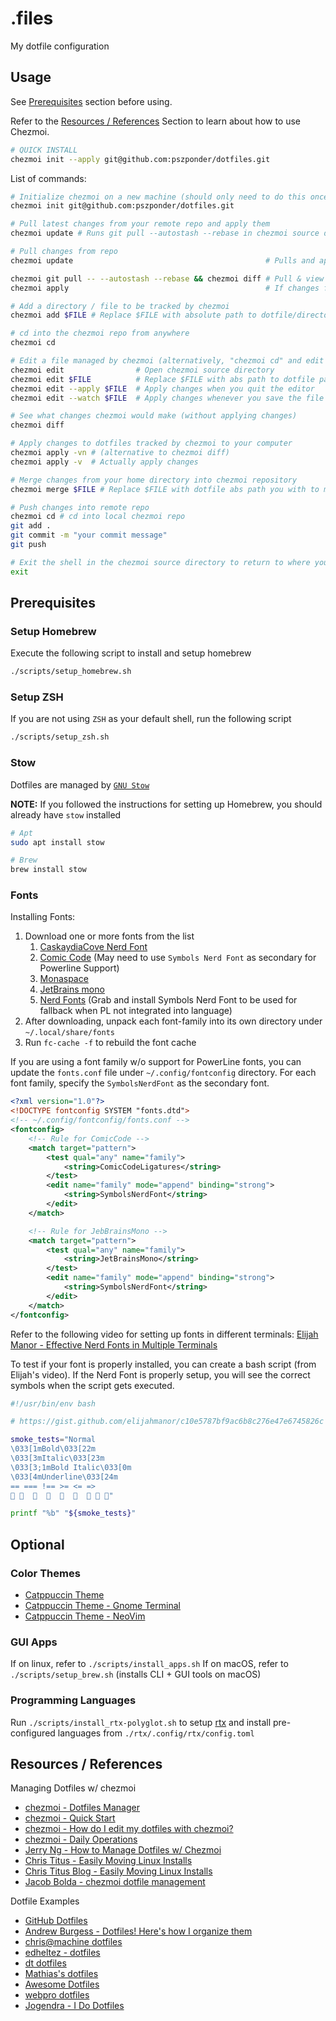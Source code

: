 # .files

My dotfile configuration

## Usage

See [Prerequisites](./README.md#prerequisites) section before using.

Refer to the [Resources / References](./README.md#resources--references) Section to learn about how to use Chezmoi.

```bash
# QUICK INSTALL
chezmoi init --apply git@github.com:pszponder/dotfiles.git
```

List of commands:

```bash
# Initialize chezmoi on a new machine (should only need to do this once)
chezmoi init git@github.com:pszponder/dotfiles.git
```

```bash
# Pull latest changes from your remote repo and apply them
chezmoi update # Runs git pull --autostash --rebase in chezmoi source dir and then chezmoi apply

# Pull changes from repo
chezmoi update                                           # Pulls and applies changes from remote

chezmoi git pull -- --autostash --rebase && chezmoi diff # Pull & view changes, don't apply
chezmoi apply                                            # If changes from above command are ok, apply them

# Add a directory / file to be tracked by chezmoi
chezmoi add $FILE # Replace $FILE with absolute path to dotfile/directory you want chezmoi to manage

# cd into the chezmoi repo from anywhere
chezmoi cd

# Edit a file managed by chezmoi (alternatively, "chezmoi cd" and edit files in the chezmoi repo)
chezmoi edit                # Open chezmoi source directory
chezmoi edit $FILE          # Replace $FILE with abs path to dotfile path you wish to edit
chezmoi edit --apply $FILE  # Apply changes when you quit the editor
chezmoi edit --watch $FILE  # Apply changes whenever you save the file

# See what changes chezmoi would make (without applying changes)
chezmoi diff

# Apply changes to dotfiles tracked by chezmoi to your computer
chezmoi apply -vn # (alternative to chezmoi diff)
chezmoi apply -v  # Actually apply changes

# Merge changes from your home directory into chezmoi repository
chezmoi merge $FILE # Replace $FILE with dotfile abs path you with to merge into chezmoi

# Push changes into remote repo
chezmoi cd # cd into local chezmoi repo
git add .
git commit -m "your commit message"
git push

# Exit the shell in the chezmoi source directory to return to where you were (if you use "chezmoi cd")
exit
```

## Prerequisites

### Setup Homebrew

Execute the following script to install and setup homebrew

```bash
./scripts/setup_homebrew.sh
```

### Setup ZSH

If you are not using `ZSH` as your default shell, run the following script

```bash
./scripts/setup_zsh.sh
```

### Stow

Dotfiles are managed by [`GNU Stow`](https://www.gnu.org/software/stow/)

**NOTE:** If you followed the instructions for setting up Homebrew, you should already have `stow` installed

```bash
# Apt
sudo apt install stow

# Brew
brew install stow
```

### Fonts

Installing Fonts:
1. Download one or more fonts from the list
    1. [CaskaydiaCove Nerd Font](https://www.nerdfonts.com/font-downloads)
    2. [Comic Code](https://tosche.net/fonts/comic-code) (May need to use `Symbols Nerd Font` as secondary for Powerline Support)
    3. [Monaspace](https://github.com/githubnext/monaspace)
    4. [JetBrains mono](https://www.jetbrains.com/lp/mono/)
    5. [Nerd Fonts](https://www.nerdfonts.com/font-downloads) (Grab and install Symbols Nerd Font to be used for fallback when PL not integrated into language)
2. After downloading, unpack each font-family into its own directory under `~/.local/share/fonts`
3. Run `fc-cache -f` to rebuild the font cache

If you are using a font family w/o support for PowerLine fonts, you can update the `fonts.conf` file under `~/.config/fontconfig` directory. For each font family, specify the `SymbolsNerdFont` as the secondary font.

```xml
<?xml version="1.0"?>
<!DOCTYPE fontconfig SYSTEM "fonts.dtd">
<!-- ~/.config/fontconfig/fonts.conf -->
<fontconfig>
    <!-- Rule for ComicCode -->
    <match target="pattern">
        <test qual="any" name="family">
            <string>ComicCodeLigatures</string>
        </test>
        <edit name="family" mode="append" binding="strong">
            <string>SymbolsNerdFont</string>
        </edit>
    </match>

    <!-- Rule for JebBrainsMono -->
    <match target="pattern">
        <test qual="any" name="family">
            <string>JetBrainsMono</string>
        </test>
        <edit name="family" mode="append" binding="strong">
            <string>SymbolsNerdFont</string>
        </edit>
    </match>
</fontconfig>
```

Refer to the following video for setting up fonts in different terminals: [Elijah Manor - Effective Nerd Fonts in Multiple Terminals](https://www.youtube.com/watch?v=mQdB_kHyZn8)

To test if your font is properly installed, you can create a bash script (from Elijah's video). If the Nerd Font is properly setup, you will see the correct symbols when the script gets executed.

```bash
#!/usr/bin/env bash

# https://gist.github.com/elijahmanor/c10e5787bf9ac6b8c276e47e6745826c

smoke_tests="Normal
\033[1mBold\033[22m
\033[3mItalic\033[23m
\033[3;1mBold Italic\033[0m
\033[4mUnderline\033[24m
== === !== >= <= =>
󰐊     󰄉      󰑓 󰒲 "

printf "%b" "${smoke_tests}"
```

## Optional

### Color Themes

- [Catppuccin Theme](https://github.com/catppuccin)
- [Catppuccin Theme - Gnome Terminal](https://github.com/catppuccin/gnome-terminal)
- [Catppuccin Theme - NeoVim](https://github.com/catppuccin/nvim)

### GUI Apps

If on linux, refer to `./scripts/install_apps.sh`
If on macOS, refer to `./scripts/setup_brew.sh` (installs CLI + GUI tools on macOS)

### Programming Languages

Run `./scripts/install_rtx-polyglot.sh` to setup [rtx](https://github.com/jdx/rtx) and install pre-configured languages from `./rtx/.config/rtx/config.toml`

## Resources / References

Managing Dotfiles w/ chezmoi
- [chezmoi - Dotfiles Manager](https://www.chezmoi.io/)
- [chezmoi - Quick Start](https://www.chezmoi.io/quick-start/)
- [chezmoi - How do I edit my dotfiles with chezmoi?](https://www.chezmoi.io/user-guide/frequently-asked-questions/usage/#how-do-i-edit-my-dotfiles-with-chezmoi)
- [chezmoi - Daily Operations](https://www.chezmoi.io/user-guide/daily-operations/)
- [Jerry Ng - How to Manage Dotfiles w/ Chezmoi](https://jerrynsh.com/how-to-manage-dotfiles-with-chezmoi/)
- [Chris Titus - Easily Moving Linux Installs](https://www.youtube.com/watch?v=x6063EuxfEA)
- [Chris Titus Blog - Easily Moving Linux Installs](https://christitus.com/chezmoi/)
- [Jacob Bolda - chezmoi dotfile management](https://www.jacobbolda.com/chezmoi-dotfile-management/)

Dotfile Examples
- [GitHub Dotfiles](https://dotfiles.github.io/)
- [Andrew Burgess - Dotfiles! Here's how I organize them](https://www.youtube.com/results?search_query=dotfiles)
- [chris@machine dotfiles](https://github.com/ChristianChiarulli/Machfiles/tree/master)
- [edheltez - dotfiles](https://github.com/edheltzel/dotfiles)
- [dt dotfiles](https://gitlab.com/dwt1/dotfiles)
- [Mathias's dotfiles](https://github.com/mathiasbynens/dotfiles)
- [Awesome Dotfiles](https://github.com/webpro/awesome-dotfiles)
- [webpro dotfiles](https://github.com/webpro/dotfiles)
- [Jogendra - I Do Dotfiles](https://jogendra.dev/i-do-dotfiles)